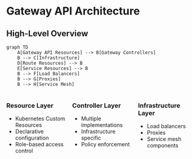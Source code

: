 # Gateway API Architecture

## High-Level Overview

```mermaid {scale: 0.8}
graph TD
    A[Gateway API Resources] --> B[Gateway Controllers]
    B --> C[Infrastructure]
    D[Route Resources] --> B
    E[Service Resources] --> B
    B --> F[Load Balancers]
    B --> G[Proxies]
    B --> H[Service Mesh]
```

<style>
.grid-container {
  display: grid;
  grid-template-columns: repeat(3, 1fr);
  gap: 1rem;
  margin-top: 1rem;
}
</style>

<div class="grid-container">

<div>
<v-click>

### Resource Layer
- Kubernetes Custom Resources
- Declarative configuration
- Role-based access control

</v-click>
</div>

<div>
<v-click>

### Controller Layer
- Multiple implementations
- Infrastructure specific
- Policy enforcement

</v-click>
</div>

<div>
<v-click>

### Infrastructure Layer
- Load balancers
- Proxies
- Service mesh components

</v-click>
</div>

</div>